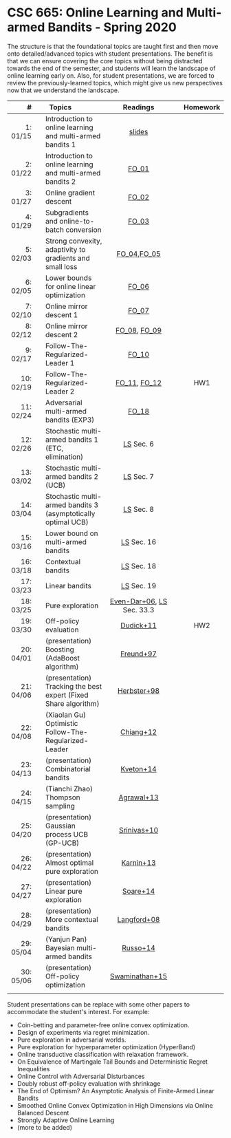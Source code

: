 # CSC 665: Online Learning and Multi-armed Bandits - Spring 2020

The structure is that the foundational topics are taught first and then move onto detailed/advanced topics with student presentations.
The benefit is that we can ensure covering the core topics without being distracted towards the end of the semester, and students will learn the landscape of online learning early on. 
Also, for student presentations, we are forced to review the previously-learned topics, which might give us new perspectives now that we understand the landscape.

|#  | | &nbsp;&nbsp;Topics | Readings |  | Homework |
|---:|-|:-------------|:---:|:---:|:---:|
|1: 01/15 || Introduction to online learning and multi-armed bandits 1           | [slides](data/lec01-intro-to-ol-and-bandits.pdf)   |   |   | 
|2: 01/22 || Introduction to online learning and multi-armed bandits 2           | [FO_01](https://parameterfree.com/2019/09/02/introduction-to-online-learning/)  |   |   |
|3: 01/27 || Online gradient descent                                             | [FO_02](https://parameterfree.wordpress.com/2019/09/11/online-gradient-descent/)  |   |   |
|4: 01/29 || Subgradients and online-to-batch conversion                         | [FO_03](https://parameterfree.wordpress.com/2019/09/13/subgradients-and-online-to-batch-conversion/)  |   |   |
|5: 02/03 || Strong convexity, adaptivity to gradients and small loss            | [FO_04](https://parameterfree.wordpress.com/2019/09/17/more-online-to-batch-examples-and-strong-convexity/),[FO_05](https://parameterfree.com/2019/09/20/adaptive-algorithms-l-bounds-and-adagrad/)  |   |   |
|6: 02/05 || Lower bounds for online linear optimization                         | [FO_06](https://parameterfree.wordpress.com/2019/09/25/lower-bounds-for-online-linear-optimization/)  |   |   |
|7: 02/10 || Online mirror descent 1                                             | [FO_07](https://parameterfree.com/2019/10/03/online-mirror-descent-iii-examples-and-learning-with-expert-advice/)  |   |   |
|8: 02/12 || Online mirror descent 2                                             | [FO_08](https://parameterfree.com/2019/10/01/online-mirror-descent-ii-regret-and-mirror-version/), [FO_09](https://parameterfree.com/2019/10/03/online-mirror-descent-iii-examples-and-learning-with-expert-advice/)  |   |   |
|9: 02/17 || Follow-The-Regularized-Leader 1                                     | [FO_10](https://parameterfree.com/2019/10/08/follow-the-regularized-leader-i-regret-equality/)  |   |   |
|10: 02/19|| Follow-The-Regularized-Leader 2                                     | [FO_11](https://parameterfree.com/2019/10/10/follow-the-regularized-leader-ii-applications/), [FO_12](https://parameterfree.com/2019/10/17/follow-the-regularized-leader-iii-more-logarithmic-bounds/)  |   | HW1  |
|11: 02/24|| Adversarial multi-armed bandits (EXP3)                              | [FO_18](https://parameterfree.com/2019/11/12/multi-armed-bandit-i/)  |   |   |
|12: 02/26|| Stochastic multi-armed bandits 1 (ETC, elimination)                 | [LS](https://tor-lattimore.com/downloads/book/book.pdf) Sec. 6 |   |   |
|13: 03/02|| Stochastic multi-armed bandits 2 (UCB)                              | [LS](https://tor-lattimore.com/downloads/book/book.pdf) Sec. 7 |   |   |
|14: 03/04|| Stochastic multi-armed bandits 3 (asymptotically optimal UCB)       | [LS](https://tor-lattimore.com/downloads/book/book.pdf) Sec. 8 |   |   |
|15: 03/16|| Lower bound on multi-armed bandits                                  | [LS](https://tor-lattimore.com/downloads/book/book.pdf) Sec. 16|   |   |
|16: 03/18|| Contextual bandits                                                  | [LS](https://tor-lattimore.com/downloads/book/book.pdf) Sec. 18|   |   |
|17: 03/23|| Linear bandits                                                      | [LS](https://tor-lattimore.com/downloads/book/book.pdf) Sec. 19|   |   |
|18: 03/25|| Pure exploration                                                    | [Even-Dar+06](http://jmlr.csail.mit.edu/papers/volume7/evendar06a/evendar06a.pdf), [LS](https://tor-lattimore.com/downloads/book/book.pdf) Sec. 33.3  |   |   |
|19: 03/30|| Off-policy evaluation                                               | [Dudick+11](https://arxiv.org/abs/1103.4601)  |   | HW2  |
|20: 04/01|| (presentation) Boosting (AdaBoost algorithm)                        | [Freund+97](https://www.sciencedirect.com/science/article/pii/S002200009791504X)  |   |   |
|21: 04/06|| (presentation) Tracking the best expert (Fixed Share algorithm)     | [Herbster+98](https://users.soe.ucsc.edu/~manfred/pubs/J39.pdf)  |   |   |
|22: 04/08|| (Xiaolan Gu) Optimistic Follow-The-Regularized-Leader             | [Chiang+12](http://proceedings.mlr.press/v23/chiang12/chiang12.pdf)  |   |   |
|23: 04/13|| (presentation) Combinatorial bandits                                | [Kveton+14](https://arxiv.org/abs/1410.0949)  |   |   |
|24: 04/15|| (Tianchi Zhao) Thompson sampling                                    | [Agrawal+13](http://proceedings.mlr.press/v31/agrawal13a.pdf)  |   |   |
|25: 04/20|| (presentation) Gaussian process UCB (GP-UCB)                        | [Srinivas+10](https://arxiv.org/abs/0912.3995)  |   |   |
|26: 04/22|| (presentation) Almost optimal pure exploration                      | [Karnin+13](http://proceedings.mlr.press/v28/karnin13.pdf)  |   |   |
|27: 04/27|| (presentation) Linear pure exploration                              | [Soare+14](https://arxiv.org/abs/1409.6110)  |   |   |
|28: 04/29|| (presentation) More contextual bandits                              | [Langford+08](https://papers.nips.cc/paper/3178-the-epoch-greedy-algorithm-for-multi-armed-bandits-with-side-information.pdf)  |   |   |
|29: 05/04|| (Yanjun Pan) Bayesian multi-armed bandits                         | [Russo+14](https://papers.nips.cc/paper/5463-learning-to-optimize-via-information-directed-sampling)  |   |   |
|30: 05/06|| (presentation) Off-policy optimization                              | [Swaminathan+15](https://www.cs.cornell.edu/people/tj/publications/swaminathan_joachims_15c.pdf)  |   |   |
|<img width=50/>|<img width=10/>| <img width=500/>                        | <img width=200/> |<img width=100/> | <img width=100/>  |

<!--
|20: 04/01|| (presentation) Adaptive stepsizes (AdaGrad algorithm)               | [Streeter+10](https://arxiv.org/abs/1002.4862)  |   |   |
|31: 05/XX|| Final exam                                                          |   |   |   |
-->

Student presentations can be replace with some other papers to accommodate the student's interest.
For example:

 * Coin-betting and parameter-free online convex optimization.
 * Design of experiments via regret minimization.
 * Pure exploration in adversarial worlds.
 * Pure exploration for hyperparameter optimization (HyperBand)
 * Online transductive classification with relaxation framework.
 * On Equivalence of Martingale Tail Bounds and Deterministic Regret Inequalities
 * Online Control with Adversarial Disturbances
 * Doubly robust off-policy evaluation with shrinkage
 * The End of Optimism? An Asymptotic Analysis of Finite-Armed Linear Bandits
 * Smoothed Online Convex Optimization in High Dimensions via Online Balanced Descent
 * Strongly Adaptive Online Learning
 * (more to be added)
















